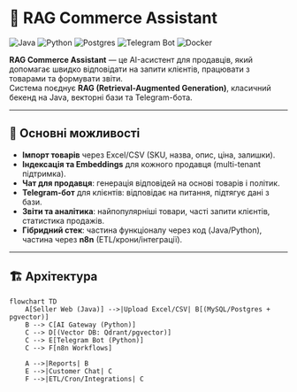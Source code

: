 # 🛒 RAG Commerce Assistant

![Java](https://img.shields.io/badge/Java-21-blue) 
![Python](https://img.shields.io/badge/Python-3.11-green)
![Postgres](https://img.shields.io/badge/Postgres-pgvector-blueviolet)
![Telegram Bot](https://img.shields.io/badge/Telegram-Bot-2CA5E0?logo=telegram&logoColor=white)
![Docker](https://img.shields.io/badge/Docker-Compose-informational)

**RAG Commerce Assistant** — це AI-асистент для продавців, який допомагає швидко відповідати на запити клієнтів, працювати з товарами та формувати звіти.  
Система поєднує **RAG (Retrieval-Augmented Generation)**, класичний бекенд на Java, векторні бази та Telegram-бота.

---

## 🚀 Основні можливості
- **Імпорт товарів** через Excel/CSV (SKU, назва, опис, ціна, залишки).  
- **Індексація та Embeddings** для кожного продавця (multi-tenant підтримка).  
- **Чат для продавця**: генерація відповідей на основі товарів і політик.  
- **Telegram-бот** для клієнтів: відповідає на питання, підтягує дані з бази.  
- **Звіти та аналітика**: найпопулярніші товари, часті запити клієнтів, статистика продажів.  
- **Гібридний стек**: частина функціоналу через код (Java/Python), частина через **n8n** (ETL/крони/інтеграції).  

---

## 🏗️ Архітектура

```mermaid
flowchart TD
    A[Seller Web (Java)] -->|Upload Excel/CSV| B[(MySQL/Postgres + pgvector)]
    B --> C[AI Gateway (Python)]
    C --> D[(Vector DB: Qdrant/pgvector)]
    C --> E[Telegram Bot (Python)]
    C --> F[n8n Workflows]
    
    A -->|Reports| B
    E -->|Customer Chat| C
    F -->|ETL/Cron/Integrations| C

